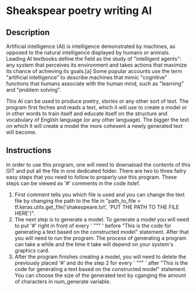 # Sheakspear poetry writing AI

## Description

Artificial intelligence (AI) is intelligence demonstrated by machines, as opposed to the natural intelligence displayed by humans or animals. Leading AI textbooks define the field as the study of "intelligent agents": any system that perceives its environment and takes actions that maximize its chance of achieving its goals.[a] Some popular accounts use the term "artificial intelligence" to describe machines that mimic "cognitive" functions that humans associate with the human mind, such as "learning" and "problem solving".

This AI can be used to produce poetry, stories or any other sort of text. The program first feches and reads a text, which it will use to create a model or in other words to train itself and educate itself on the structure and vocabulary of English language (or any other language). The bigger the text on which it will create a model the more cohesent a newly generated text will become. 

## Instructions

In order to use this program, one will need to downaload the contents of this GIT and put all the file in one dedicated folder. There are two to three failry easy steps that you need to follow to properly use this program. These steps can be viewed as '#' comments in the code itslef.

1. First comment tells you which file is used and you can change the text file by changing the path to the file in "path_to_file = tf.keras.utils.get_file('shakespeare.txt', 'PUT THE PATH TO THE FILE HERE')". 
2. The next step is to generate a model. To generate a model you will need to put '#' right in front of every ' """ ' before "This is the code for generating a text based on the constructed model" statement. After that you will need to run the program. The process of generating a program can take a while and the time it take will depend on your system's graphics card. 
3. After the program finishes creating a model, you will need to delete the previously placed '#' and do the step 2 for every ' """ ' after "This is the code for generating a text based on the constructed model" statement. You can choose the size of the generated text by cganging the amount of characters in num_generate variable.










































